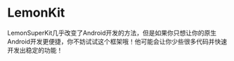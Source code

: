 # LemonKit
LemonSuperKit几乎改变了Android开发的方法，但是如果你只想让你的原生Android开发更便捷，你不妨试试这个框架哦！他可能会让你少些很多代码并快速开发出稳定的功能！
